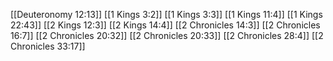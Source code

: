 [[Deuteronomy 12:13]]
[[1 Kings 3:2]]
[[1 Kings 3:3]]
[[1 Kings 11:4]]
[[1 Kings 22:43]]
[[2 Kings 12:3]]
[[2 Kings 14:4]]
[[2 Chronicles 14:3]]
[[2 Chronicles 16:7]]
[[2 Chronicles 20:32]]
[[2 Chronicles 20:33]]
[[2 Chronicles 28:4]]
[[2 Chronicles 33:17]]
